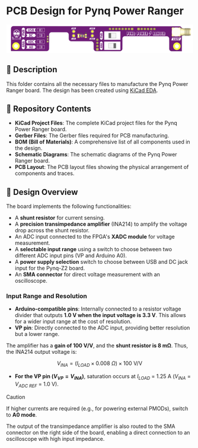 # PCB Design for Pynq Power Ranger

<div align="center">
    <img src="./Resources/Renders/Top_Render_CROPPED.png" alt="GSR Monitor Board" width="700" />
</div>

## 🚀 Description

This folder contains all the necessary files to manufacture the Pynq Power Ranger board. The design has been created using [KiCad EDA](https://kicad.org/).

## 📁 Repository Contents

- **KiCad Project Files**: The complete KiCad project files for the Pynq Power Ranger board.
- **Gerber Files**: The Gerber files required for PCB manufacturing.
- **BOM (Bill of Materials)**: A comprehensive list of all components used in the design.
- **Schematic Diagrams**: The schematic diagrams of the Pynq Power Ranger board.
- **PCB Layout**: The PCB layout files showing the physical arrangement of components and traces.

## 🔧 Design Overview

The board implements the following functionalities:
- A **shunt resistor** for current sensing.
- A **precision transimpedance amplifier** (INA214) to amplify the voltage drop across the shunt resistor.
- An ADC input connected to the FPGA's **XADC module** for voltage measurement.
- A **selectable input range** using a switch to choose between two different ADC input pins (VP and Arduino A0).
- A **power supply selection** switch to choose between USB and DC jack input for the Pynq-Z2 board.
- An **SMA connector** for direct voltage measurement with an oscilloscope.

### Input Range and Resolution
- **Arduino-compatible pins**: Internally connected to a resistor voltage divider that outputs **1.0 V when the input voltage is 3.3 V**. This allows for a wider input range at the cost of resolution.
- **VP pin**: Directly connected to the ADC input, providing better resolution but a lower range.

The amplifier has a **gain of 100 V/V**, and the **shunt resistor is 8 mΩ**. Thus, the INA214 output voltage is:

$$ V_{INA} = (I_{LOAD} \times 0.008 \ \Omega) \times 100 \text{ V/V} $$

- **For the VP pin ($V_{VP} = V_{INA}$)**, saturation occurs at $I_{LOAD}$ = 1.25 A ($V_{INA} = V_{ADC \ REF}$ = 1.0 V).

>[!CAUTION]
> If higher currents are required (e.g., for powering external PMODs), switch to **A0 mode**.

The output of the transimpedance amplifier is also routed to the SMA connector on the right side of the board, enabling a direct connection to an oscilloscope with high input impedance.
